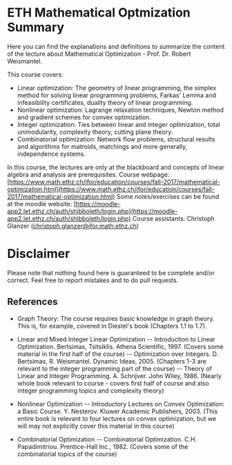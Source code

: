# ETH Mathematical Optmization Summary

Here you can find the explanations and definitions to summarize the content of the lecture about Mathematical Optimization - Prof. Dr. Robert Weismantel.

This course covers:
- Linear optimization: The geometry of linear programming, the simplex method for solving linear programming problems, Farkas' Lemma and infeasibility certificates, duality theory of linear programming.
- Nonlinear optimization: Lagrange relaxation techniques, Newton method and gradient schemes for convex optimization.
- Integer optimization: Ties between linear and integer optimization, total unimodularity, complexity theory, cutting plane theory.
- Combinatorial optimization: Network flow problems, structural results and algorithms for matroids, matchings and more generally, independence systems.

In this course, the lectures are only at the blackboard and concepts of linear algebra and analysis are prerequisites.
Course webpage: [https://www.math.ethz.ch/ifor/education/courses/fall-2017/mathematical-optimization.html](https://www.math.ethz.ch/ifor/education/courses/fall-2017/mathematical-optimization.html)
Some notes/exercises can be found at the moodle website: [https://moodle-app2.let.ethz.ch/auth/shibboleth/login.php](https://moodle-app2.let.ethz.ch/auth/shibboleth/login.php)
Course assistants: Christoph Glanzer (christoph.glanzer@ifor.math.ethz.ch)

# Disclaimer
Please note that nothing found here is guaranteed to be complete and/or correct. Feel free to report mistakes and to do pull requests.

## References
- Graph Theory: The course requires basic knowledge in graph theory. This is, for example, covered in Diestel's book (Chapters 1.1 to 1.7).
- Linear and Mixed Integer Linear Optimization
-- Introduction to Linear Optimization. Bertsimas, Tsitsiklis. Athena Scientific, 1997. (Covers some material in the first half of the course)
-- Optimization over Integers. D. Bertsimas, R. Weismantel. Dynamic Ideas, 2005. (Chapters 1-3 are relevant to the integer programming part of the course)
-- Theory of Linear and Integer Programming. A. Schrijver. John Wiley, 1986. (Nearly whole book relevant to course - covers first half of course and also integer programming topics and complexity theory)

- Nonlinear Optimization
-- Introductory Lectures on Convex Optimization: a Basic Course. Y. Nesterov. Kluwer Academic Publishers, 2003. (This entire book is relevant to four lectures on convex optimization, but we will may not explicitly cover this material in this course)

- Combinatorial Optimization
-- Combinatorial Optimization. C.H. Papadimitriou. Prentice-Hall Inc., 1982. (Covers some of the combinatorial topics of the course)
